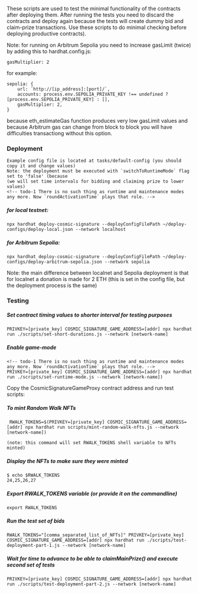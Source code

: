 These scripts are used to test the minimal functionality of the contracts after deploying them.
After running the tests you need to discard the contracts and deploy again because the tests will create dummy bid and claim-prize transactions. Use these scripts to do minimal checking before deploying productive contracts).

Note: for running on Arbitrum Sepolia you need to increase gasLimit (twice) by adding this to hardhat.config.js:

    gasMultiplier: 2

for example:

    sepolia: {
        url: `http://[ip_address]:[port]/`,
        accounts: process.env.SEPOLIA_PRIVATE_KEY !== undefined ? [process.env.SEPOLIA_PRIVATE_KEY] : [],
        gasMultiplier: 2,
    }

because eth_estimateGas function produces very low gasLimit values and because Arbitrum gas can change from block to block you will have difficulties transactiong without this option.

### Deployment

    Example config file is located at tasks/default-config (you should copy it and change values)
	Note: the deployment must be executed with `switchToRuntimeMode` flag set to 'false' (because
	(we will set time intervals for bidding and claiming prize to lower values)
    <!-- todo-1 There is no such thing as runtime and maintenance modes any more. Now `roundActivationTime` plays that role. -->

##### for local testnet:

    npx hardhat deploy-cosmic-signature --deployConfigFilePath ~/deploy-configs/deploy-local.json --network localhost

##### for Arbitrum Sepolia:

    npx hardhat deploy-cosmic-signature --deployConfigFilePath ~/deploy-configs/deploy-arbitrum-sepolia.json --network sepolia

Note: the main difference between localnet and Sepolia deployment is that for localnet a donation is made for 2 ETH (this is set in the config file, but the deployment process is the same)

### Testing


##### Set contract timing values to shorter interval for testing purposes

    PRIVKEY=[private_key] COSMIC_SIGNATURE_GAME_ADDRESS=[addr] npx hardhat run ./scripts/set-short-durations.js --network [network-name]

##### Enable game-mode

    <!-- todo-1 There is no such thing as runtime and maintenance modes any more. Now `roundActivationTime` plays that role. -->
    PRIVKEY=[private_key] COSMIC_SIGNATURE_GAME_ADDRESS=[addr] npx hardhat run ./scripts/set-runtime-mode.js --network [network-name])

Copy the CosmicSignatureGameProxy contract address and run test scripts:

##### To mint Random Walk NFTs

	 RWALK_TOKENS=$(PRIVKEY=[private_key] COSMIC_SIGNATURE_GAME_ADDRESS=[addr] npx hardhat run scripts/mint-random-walk-nfts.js --network [network-name])

	(note: this command will set RWALK_TOKENS shell variable to NFTs minted)

##### Display the NFTs to make sure they were minted

    $ echo $RWALK_TOKENS
    24,25,26,27

##### Export RWALK_TOKENS variable (or provide it on the commandline)

    export RWALK_TOKENS

##### Run the test set of bids

    RWALK_TOKENS="[comma_separated_list_of_NFTs]" PRIVKEY=[private_key] COSMIC_SIGNATURE_GAME_ADDRESS=[addr] npx hardhat run ./scripts/test-deployment-part-1.js --network [network-name]

##### Wait for time to advance to be able to claimMainPrize() and execute second set of tests

    PRIVKEY=[private_key] COSMIC_SIGNATURE_GAME_ADDRESS=[addr] npx hardhat run ./scripts/test-deployment-part-2.js --network [network-name]
